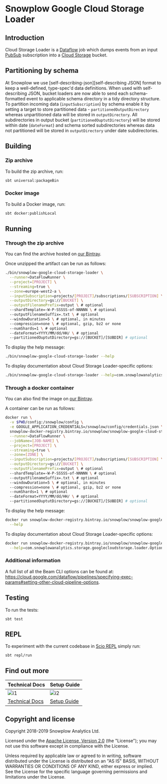 # Snowplow Google Cloud Storage Loader

## Introduction

Cloud Storage Loader is a [Dataflow][dataflow] job which dumps events from an input
[PubSub][pubsub] subscription into a [Cloud Storage][storage] bucket.

## Partitioning by schema

At Snowplow we use [self-describing-json][self-describing JSON] format to keep a well-defined, type-spec'd data definitions. When used with self-describing JSON, bucket loaders are now able to send each schema-formatted event to applicable schema directory in a tidy directory structure.
To partition incoming data (`inputSubscription`) by schema enable it by setting a target to store partitioned data - `partitionedOutputDirectory` whereas unpartitioned data will be stored in `outputDirectory`. All subdirectories in output bucket (`partitionedOuptutDirectory`) will be stored within date (`dateFormat`) and schema sorted subdirectories whereas data not partitioned will be stored in `outputDirectory` under date subdirectories.

## Building

### Zip archive

To build the zip archive, run:

```bash
sbt universal:packageBin
```

### Docker image

To build a Docker image, run:

```bash
sbt docker:publishLocal
```

## Running

### Through the zip archive

You can find the archive hosted on [our Bintray][bintray].

Once unzipped the artifact can be run as follows:

```bash
./bin/snowplow-google-cloud-storage-loader \
  --runner=DataFlowRunner \
  --project=[PROJECT] \
  --streaming=true \
  --zone=europe-west2-a \
  --inputSubscription=projects/[PROJECT]/subscriptions/[SUBSCRIPTION] \
  --outputDirectory=gs://[BUCKET] \
  --outputFilenamePrefix=output \ # optional
  --shardTemplate=-W-P-SSSSS-of-NNNNN \ # optional
  --outputFilenameSuffix=.txt \ # optional
  --windowDuration=5 \ # optional, in minutes
  --compression=none \ # optional, gzip, bz2 or none
  --numShards=1 \ # optional
  --dateFormat=YYYY/MM/dd/HH/ \ # optional
  --partitionedOuptutDirectory=gs://[BUCKET]/[SUBDIR] # optional
```

To display the help message:

```bash
./bin/snowplow-google-cloud-storage-loader --help
```

To display documentation about Cloud Storage Loader-specific options:

```bash
./bin/snowplow-google-cloud-storage-loader --help=com.snowplowanalytics.storage.googlecloudstorage.loader.Options
```

### Through a docker container

You can also find the image on [our Bintray][bintray-docker].

A container can be run as follows:

```bash
docker run \
  -v $PWD/config:/snowplow/config \
  -e GOOGLE_APPLICATION_CREDENTIALS=/snowplow/config/credentials.json \ # if running outside GCP
  snowplow-docker-registry.bintray.io/snowplow/snowplow-google-cloud-storage-loader:0.2.0 \
  --runner=DataFlowRunner \
  --jobName=[JOB-NAME] \
  --project=[PROJECT] \
  --streaming=true \
  --zone=[ZONE] \
  --inputSubscription=projects/[PROJECT]/subscriptions/[SUBSCRIPTION] \
  --outputDirectory=gs://[BUCKET] \
  --outputFilenamePrefix=output \ # optional
  --shardTemplate=-W-P-SSSSS-of-NNNNN \ # optional
  --outputFilenameSuffix=.txt \ # optional
  --windowDuration=5 \ # optional, in minutes
  --compression=none \ # optional, gzip, bz2 or none
  --numShards=1 \ # optional
  --dateFormat=YYYY/MM/dd/HH/ \ # optional
  --partitionedOuptutDirectory=gs://[BUCKET]/[SUBDIR] # optional
```

To display the help message:

```bash
docker run snowplow-docker-registry.bintray.io/snowplow/snowplow-google-cloud-storage-loader:0.2.0 \
  --help
```

To display documentation about Cloud Storage Loader-specific options:

```bash
docker run snowplow-docker-registry.bintray.io/snowplow/snowplow-google-cloud-storage-loader:0.2.0 \
  --help=com.snowplowanalytics.storage.googlecloudstorage.loader.Options
```

### Additional information

A full list of all the Beam CLI options can be found at:
https://cloud.google.com/dataflow/pipelines/specifying-exec-params#setting-other-cloud-pipeline-options.

## Testing

To run the tests:

```
sbt test
```

## REPL

To experiment with the current codebase in [Scio REPL](https://github.com/spotify/scio/wiki/Scio-REPL)
simply run:

```
sbt repl/run
```

## Find out more

| Technical Docs              | Setup Guide           |
|-----------------------------|-----------------------|
| ![i1][techdocs-image]       | ![i2][setup-image]    |
| [Technical Docs][techdocs]  | [Setup Guide][setup]  |

## Copyright and license

Copyright 2018-2019 Snowplow Analytics Ltd.

Licensed under the [Apache License, Version 2.0][license] (the "License");
you may not use this software except in compliance with the License.

Unless required by applicable law or agreed to in writing, software
distributed under the License is distributed on an "AS IS" BASIS,
WITHOUT WARRANTIES OR CONDITIONS OF ANY KIND, either express or implied.
See the License for the specific language governing permissions and
limitations under the License.

[pubsub]: https://cloud.google.com/pubsub/
[storage]: https://cloud.google.com/storage/
[dataflow]: https://cloud.google.com/dataflow/
[self-describing-json]: https://snowplowanalytics.com/blog/2014/05/15/introducing-self-describing-jsons/

[bintray]: https://bintray.com/snowplow/snowplow-generic/snowplow-google-cloud-storage-loader
[bintray-docker]: https://bintray.com/snowplow/registry/snowplow%3Asnowplow-google-cloud-storage-loader

[license]: http://www.apache.org/licenses/LICENSE-2.0

[techdocs-image]: https://d3i6fms1cm1j0i.cloudfront.net/github/images/techdocs.png
[setup-image]: https://d3i6fms1cm1j0i.cloudfront.net/github/images/setup.png
[techdocs]: https://github.com/snowplow/snowplow/wiki/Snowplow-Google-Cloud-Storage-Loader
[setup]: https://github.com/snowplow/snowplow/wiki/setting-up-snowplow-google-cloud-storage-loader
